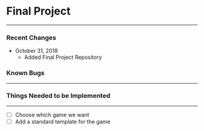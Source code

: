 # Final Project
---
### Recent Changes 
- October 31, 2018
    - Added Final Project Repository


### Known Bugs
--- 


### Things Needed to be Implemented
--- 
- [ ] Choose which game we want
- [ ] Add a standard template for the game
